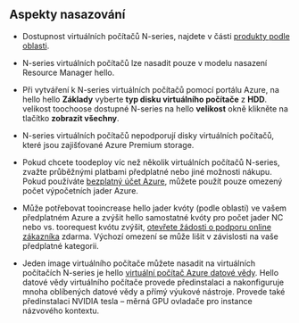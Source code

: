## <a name="deployment-considerations"></a>Aspekty nasazování

* Dostupnost virtuálních počítačů N-series, najdete v části [produkty podle oblasti](https://azure.microsoft.com/en-us/regions/services/).

* N-series virtuálních počítačů lze nasadit pouze v modelu nasazení Resource Manager hello.

* Při vytváření k N-series virtuálních počítačů pomocí portálu Azure, na hello hello **Základy** vyberte **typ disku virtuálního počítače** z **HDD**. velikost toochoose dostupné N-series na hello **velikost** okně klikněte na tlačítko **zobrazit všechny**.

* N-series virtuálních počítačů nepodporují disky virtuálních počítačů, které jsou zajišťované Azure Premium storage.

* Pokud chcete toodeploy víc než několik virtuálních počítačů N-series, zvažte průběžnými platbami předplatné nebo jiné možnosti nákupu. Pokud používáte [bezplatný účet Azure](https://azure.microsoft.com/free/), můžete použít pouze omezený počet výpočetních jader Azure.

* Může potřebovat tooincrease hello jader kvóty (podle oblasti) ve vašem předplatném Azure a zvýšit hello samostatné kvóty pro počet jader NC nebo vs. toorequest kvótu zvýšit, [otevřete žádosti o podporu online zákazníka](../articles/azure-supportability/how-to-create-azure-support-request.md) zdarma. Výchozí omezení se může lišit v závislosti na vaše předplatné kategorii.

* Jeden image virtuálního počítače můžete nasadit na virtuálních počítačích N-series je hello [virtuální počítač Azure datové vědy](../articles/machine-learning/machine-learning-data-science-virtual-machine-overview.md). Hello datové vědy virtuálního počítače provede předinstalaci a nakonfiguruje mnoha oblíbených datové vědy a přímý výukové nástroje. Provede také předinstalaci NVIDIA tesla – měrná GPU ovladače pro instance názvového kontextu.





